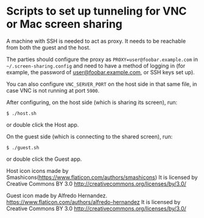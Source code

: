 # Scripts to set up tunneling for VNC or Mac screen sharing

A machine with SSH is needed to act as proxy. It needs to be reachable
from both the guest and the host.

The parties should configure the proxy as `PROXY=user@foobar.example.com`
in `~/.screen-sharing.config` and need to have a method of logging in
(for example, the password of user@foobar.example.com, or SSH keys set up).

You can also configure `VNC_SERVER_PORT` on the host side in that same
file, in case VNC is not running at port `5900`.

After configuring, on the host side (which is sharing its screen), run:

`$ ./host.sh`

or double click the Host app.

On the guest side (which is connecting to the shared screen), run:

`$ ./guest.sh`

or double click the Guest app.


Host icon icons made by Smashicons(https://www.flaticon.com/authors/smashicons)
It is licensed by Creative Commons BY 3.0 http://creativecommons.org/licenses/by/3.0/

Guest icon made by Alfredo Hernandez.
https://www.flaticon.com/authors/alfredo-hernandez
It is licensed by Creative Commons BY 3.0 http://creativecommons.org/licenses/by/3.0/
